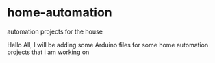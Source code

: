 # home-automation
automation projects for the house

Hello All, I will be adding some Arduino files for 
some home automation projects that i am working on
